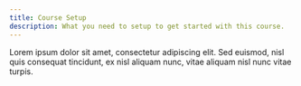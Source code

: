 ```yaml
---
title: Course Setup
description: What you need to setup to get started with this course.
---
```


Lorem ipsum dolor sit amet, consectetur adipiscing elit. Sed euismod, nisl quis
consequat tincidunt, ex nisl aliquam nunc, vitae aliquam nisl nunc vitae
turpis.
